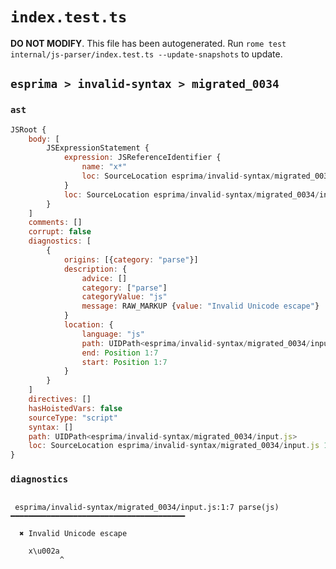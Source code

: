 # `index.test.ts`

**DO NOT MODIFY**. This file has been autogenerated. Run `rome test internal/js-parser/index.test.ts --update-snapshots` to update.

## `esprima > invalid-syntax > migrated_0034`

### `ast`

```javascript
JSRoot {
	body: [
		JSExpressionStatement {
			expression: JSReferenceIdentifier {
				name: "x*"
				loc: SourceLocation esprima/invalid-syntax/migrated_0034/input.js 1:0-1:7 (x*)
			}
			loc: SourceLocation esprima/invalid-syntax/migrated_0034/input.js 1:0-1:7
		}
	]
	comments: []
	corrupt: false
	diagnostics: [
		{
			origins: [{category: "parse"}]
			description: {
				advice: []
				category: ["parse"]
				categoryValue: "js"
				message: RAW_MARKUP {value: "Invalid Unicode escape"}
			}
			location: {
				language: "js"
				path: UIDPath<esprima/invalid-syntax/migrated_0034/input.js>
				end: Position 1:7
				start: Position 1:7
			}
		}
	]
	directives: []
	hasHoistedVars: false
	sourceType: "script"
	syntax: []
	path: UIDPath<esprima/invalid-syntax/migrated_0034/input.js>
	loc: SourceLocation esprima/invalid-syntax/migrated_0034/input.js 1:0-2:0
}
```

### `diagnostics`

```

 esprima/invalid-syntax/migrated_0034/input.js:1:7 parse(js) ━━━━━━━━━━━━━━━━━━━━━━━━━━━━━━━━━━━━━━━

  ✖ Invalid Unicode escape

    x\u002a
           ^


```
